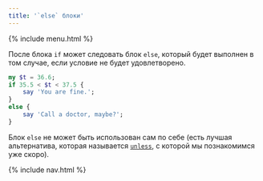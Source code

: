 ```yaml
---
title: '`else` блоки'
---
```


{% include menu.html %}

После блока `if` может следовать блок `else`, который будет выполнен в том
случае, если условие не будет удовлетворено.

```raku
my $t = 36.6;
if 35.5 < $t < 37.5 {
    say 'You are fine.';
}
else {
    say 'Call a doctor, maybe?';
}
```

Блок `else` не может быть использован сам по себе (есть лучшая альтернатива,
которая называется [`unless`](../unless), с которой мы познакомимся уже скоро).

{% include nav.html %}
